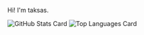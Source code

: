 ﻿Hi! I'm taksas.

![GitHub Stats Card](https://github-readme-stats.vercel.app/api?username=taksas&count_private=true&show_icons=true&theme=react)
![Top Languages Card](https://github-readme-stats.vercel.app/api/top-langs/?username=taksas&theme=react)
